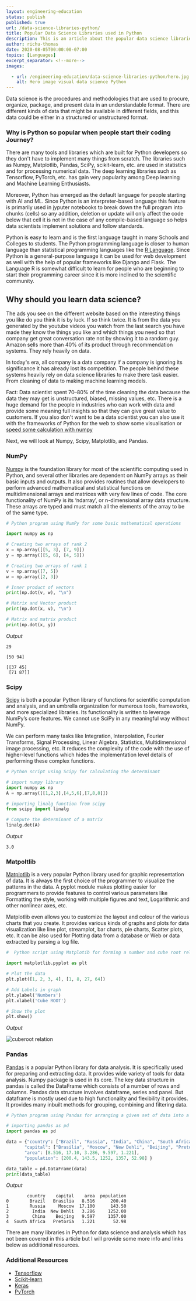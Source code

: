 ```yaml
---
layout: engineering-education
status: publish
published: true
url: /data-science-libraries-python/
title: Popular Data Science Libraries used in Python
description: This is an article about the popular data science libraries used in Python, and how developers are using them for analysis.
author: richu-thomas
date: 2020-08-05T00:00:00-07:00
topics: [Languages]
excerpt_separator: <!--more-->
images:

  - url: /engineering-education/data-science-libraries-python/hero.jpg
    alt: Hero image visual data science Python
---
```


Data science is the procedures and methodologies that are used to procure, organize, package, and present data in an understandable format. There are different kinds of data that might be available in different fields, and this data could be either in a structured or unstructured format.

<!--more-->

### Why is Python so popular when people start their coding Journey?

There are many tools and libraries which are built for Python developers so they don't have to implement many things from scratch. The libraries such as Numpy, Matplotlib, Pandas, SciPy, scikit-learn, etc. are used in statistics and for processing numerical data. The deep learning libraries such as Tensorflow, PyTorch, etc. has gain very popularity among Deep learning and Machine Learning Enthusiasts.

Moreover, Python has emerged as the default language for people starting with AI and ML. Since Python is an interpreter-based language this feature is primarily used in jyputer notebooks to break down the full program into chunks (cells) so any addition, deletion or update will only affect the code below that cell it is not in the case of any compile-based language so helps data scientists implement solutions and follow standards.

Python is easy to learn and is the first language taught in many Schools and Colleges to students. The Python programming language is closer to human language than statistical programming languages like the [R Language](https://www.r-project.org/). Since Python is a general-purpose language it can be used for web development as well with the help of popular frameworks like Django and Flask. The Language R is somewhat difficult to learn for people who are beginning to start their programming career since it is more inclined to the scientific community.

## Why should you learn data science?

The ads you see on the different website based on the interesting things you like do you think it is by luck. If so think twice. It is from the data you generated by the youtube videos you watch from the last search you have made they know the things you like and which things you need so that company get great conversation rate not by showing it to a random guy. Amazon sells more than 40% of its product through recommendation systems. They rely heavily on data.

In today's era, all company is a data company if a company is ignoring its significance it has already lost its competition. The people behind these systems heavily rely on data science libraries to make there task easier. From cleaning of data to making machine learning models.

Fact: Data scientist spent 70–80% of the time cleaning the data because the data they may get is unstructured, biased, missing values, etc. There is a huge demand for the people in industries who can work with data and provide some meaning full insights so that they can give great value to customers. If you also don't want to be a data scientist you can also use it with the frameworks of Python for the web to show some visualisation or [speed some calculation with numpy](https://repl.it/repls/KnownUrbanReference)

Next, we will look at Numpy, Scipy, Matplotlib, and Pandas.

### NumPy

[Numpy](https://numpy.org/) is the foundation library for most of the scientific computing used in Python, and several other libraries are dependent on NumPy arrays as their basic inputs and outputs. It also provides routines that allow developers to perform advanced mathematical and statistical functions on multidimensional arrays and matrices with very few lines of code. The core functionality of NumPy is its ‘ndarray’, or n-dimensional array data structure. These arrays are typed and must match all the elements of the array to be of the same type.

```python
# Python program using NumPy for some basic mathematical operations

import numpy as np

# Creating two arrays of rank 2
x = np.array([[5, 3], [7, 9]])
y = np.array([[5, 6], [4, 5]])

# Creating two arrays of rank 1
v = np.array([7, 5])
w = np.array([2, 3])

# Inner product of vectors
print(np.dot(v, w), "\n")

# Matrix and Vector product
print(np.dot(x, v), "\n")

# Matrix and matrix product
print(np.dot(x, y))
```
*Output*
```
29

[50 94]

[[37 45]
 [71 87]]
 ```

### Scipy

[Scipy](https://www.scipy.org/) is both a popular Python library of functions for scientific computation and analysis, and an umbrella organization for numerous tools, frameworks, and more specialized libraries. Its functionality is written to leverage NumPy’s core features. We cannot use SciPy in any meaningful way without NumPy.

We can perform many tasks like Integration, Interpolation, Fourier Transforms, Signal Processing, Linear Algebra, Statistics, Multidimensional image processing, etc. It reduces the complexity of the code with the use of higher-level functions which hides the implementation level details of performing these complex functions.

```python
# Python script using Scipy for calculating the determinant

# import numpy library
import numpy as np
A = np.array([[1,2,3],[4,5,6],[7,8,8]])

# importing linalg function from scipy
from scipy import linalg

# Compute the determinant of a matrix
linalg.det(A)
```
*Output*
```
3.0
```


### Matpoltlib

[Matplotlib](https://matplotlib.org/) is a very popular Python library used for graphic representation of data. It is always the first choice of the programmer to visualize the patterns in the data. A pyplot module makes plotting easier for programmers to provide features to control various parameters like Formatting the style, working with multiple figures and text, Logarithmic and other nonlinear axes, etc.

Matplotlib even allows you to customize the layout and colour of the various charts that you create. It provides various kinds of graphs and plots for data visualization like line plot, streamplot, bar charts, pie charts, Scatter plots,  etc. It can be also used for Plotting data from a database or Web or data extracted by parsing a log file.

```python
#  Python script using Matplotib for forming a number and cube root relation

import matplotlib.pyplot as plt

# Plot the data
plt.plot([1, 2, 3, 4], [1, 8, 27, 64])

# Add Labels in graph
plt.ylabel('Numbers')
plt.xlabel('Cube ROOT')

# Show the plot
plt.show()
```

*Output* </br>

![cuberoot relation](/engineering-education/data-science-libraries-python/cuberoot.png)

### Pandas

[Pandas](https://pandas.pydata.org/)  is a popular Python library for data analysis. It is specifically used for preparing and extracting data. It provides wide variety of tools for data analysis. Numpy package is used in its core. The key data structure in pandas is called the DataFrame which consists of a number of rows and columns. Pandas data structure involves dataframe, series and panel. But dataframe is mostly used due to high functionality and flexibility it provides. It provides many inbuilt methods for grouping, combining and filtering data.

```python
# Python program using Pandas for arranging a given set of data into a  table

# importing pandas as pd
import pandas as pd

data = {"country": ["Brazil", "Russia", "India", "China", "South Africa"],
       "capital": ["Brasilia", "Moscow", "New Dehli", "Beijing", "Pretoria"],
       "area": [8.516, 17.10, 3.286, 9.597, 1.221],
       "population": [200.4, 143.5, 1252, 1357, 52.98] }

data_table = pd.DataFrame(data)
print(data_table)

```
*Output*
```
        country    capital    area  population
0        Brazil   Brasilia   8.516      200.40
1        Russia     Moscow  17.100      143.50
2         India  New Dehli   3.286     1252.00
3         China    Beijing   9.597     1357.00
4  South Africa   Pretoria   1.221       52.98
```

There are many libraries in Python for data science and analysis which has not been covered in this article but I will provide some more info and links below as additional resources.

### Additional Resources

- [Tensorflow](https://www.tensorflow.org/)
- [Scikit-learn](https://scikit-learn.org/stable/index.html)
- [Keras](https://keras.io/)
- [PyTorch](https://pytorch.org/)

